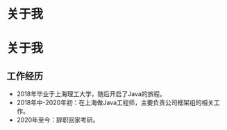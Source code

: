 # 关于我


# 关于我 

## 工作经历
- 2018年毕业于上海理工大学，随后开启了Java的旅程。
- 2018年中-2020年初：在上海做Java工程师，主要负责公司框架组的相关工作。
- 2020年至今：辞职回家考研。
